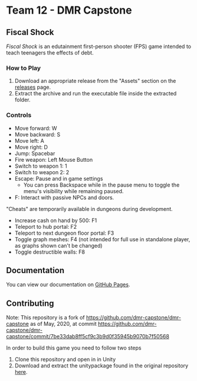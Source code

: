 # Team 12 - DMR Capstone

## Fiscal Shock
*Fiscal Shock* is an edutainment first-person shooter (FPS) game intended to teach teenagers the effects of debt. 
### How to Play
1. Download an appropriate release from the "Assets" section on the [releases](https://github.com/dmr-capstone/dmr-capstone/releases) page.
2. Extract the archive and run the executable file inside the extracted folder.

### Controls
- Move forward: W
- Move backward: S
- Move left: A
- Move right: D
- Jump: Spacebar
- Fire weapon: Left Mouse Button
- Switch to weapon 1: 1
- Switch to weapon 2: 2
- Escape: Pause and in game settings
  - You can press Backspace while in the pause menu to toggle the menu's visibility while remaining paused.
- F: Interact with passive NPCs and doors.

"Cheats" are temporarily available in dungeons during development.
- Increase cash on hand by 500: F1
- Teleport to hub portal: F2
- Teleport to next dungeon floor portal: F3
- Toggle graph meshes: F4 (not intended for full use in standalone player, as graphs shown can't be changed)
- Toggle destructible walls: F8

## Documentation
You can view our documentation on [GitHub Pages](https://dmr-capstone.github.io/dmr-capstone/index.html).

## Contributing

Note: This repository is a fork of https://github.com/dmr-capstone/dmr-capstone as of May, 2020, at commit https://github.com/dmr-capstone/dmr-capstone/commit/7be33dab8ff5cf9c3b9d0f35945b9070b7f50568

In order to build this game you need to follow two steps
1. Clone this repository and open in in Unity
1. Download and extract the unitypackage found in the original repository [here](https://github.com/dmr-capstone/fiscal-shock/releases/tag/handoff).
